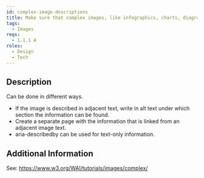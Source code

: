 ```yaml
---
id: complex-image-descriptions
title: Make sure that complex images, like infographics, charts, diagrams, graphs and maps, have (except for an alt attribute) a long description in nearby text
tags:
  - Images
reqs:
  - 1.1.1 A
roles:
  - Design
  - Tech
---
```


## Description

Can be done in different ways.

- If the image is described in adjacent text, write in alt text under which section the information can be found.
- Create a separate page with the information that is linked from an adjacent image text.
- aria-describedby can be used for text-only information.

## Additional Information

See: https://www.w3.org/WAI/tutorials/images/complex/
